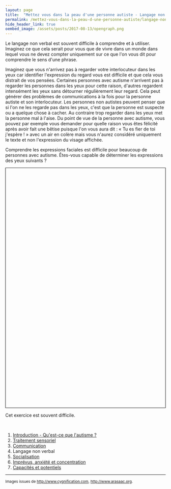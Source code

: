 ```yaml
---
layout: page
title:  "Mettez vous dans la peau d'une personne autiste - Langage non verbal"
permalink: /mettez-vous-dans-la-peau-d-une-personne-autiste/langage-non-verbal
hide_header_link: true
oembed_image: /assets/posts/2017-08-13/opengraph.png
---
```


Le langage non verbal est souvent difficile à comprendre et à utiliser.
Imaginez ce que cela serait pour vous que de vivre dans un monde dans lequel vous ne devez compter uniquement sur ce que l'on vous dit pour comprendre le sens d'une phrase.

Imaginez que vous n'arrivez pas à regarder votre interlocuteur dans les yeux car identifier l'expression du regard vous est difficile et que cela vous distrait de vos pensées.
Certaines personnes avec autisme n'arrivent pas à regarder les personnes dans les yeux pour cette raison, d'autres regardent intensément les yeux sans détourner régulièrement leur regard. 
Cela peut générer des problèmes de communications à la fois pour la personne autiste et son interlocuteur.
Les personnes non autistes peuvent penser que si l'on ne les regarde pas dans les yeux, c'est que la personne est suspecte ou a quelque chose à cacher.
Au contraire trop regarder dans les yeux met la personne mal à l'aise.
Du point de vue de la personne avec autisme,
 vous pouvez par exemple vous demander pour quelle raison vous êtes félicité après avoir fait une bêtise puisque l'on vous aura dit&nbsp;: «&nbsp;Tu es fier de toi j'espère !&nbsp;» avec un air en colère mais vous n'aurez considéré
uniquement le texte et non l'expression du visage affichée.

Comprendre les expressions faciales est difficile pour beaucoup de personnes avec autisme.
Êtes-vous capable de déterminer les expressions des yeux suivants&nbsp;?
<!-- test des visages -->
<canvas id="game_eyes" width="700" height="1050" style="border: 1px solid black; margin: 0 auto 0 auto; display: block;"></canvas>

Cet exercice est souvent difficile.


<p>&nbsp;</p>
<div class="highlight">
<ol>
 <li><a href="/mettez-vous-dans-la-peau-d-une-personne-autiste/qu-est-ce-que-l-autisme">Introduction - Qu'est-ce que l'autisme&nbsp;?</a></li>
 <li><a href="/mettez-vous-dans-la-peau-d-une-personne-autiste/traitement-sensoriel">Traitement sensoriel</a></li>
 <li><a href="/mettez-vous-dans-la-peau-d-une-personne-autiste/communication">Communication</a></li>
 <li>Langage non verbal</li>
 <li><a href="/mettez-vous-dans-la-peau-d-une-personne-autiste/socialisation">Socialisation</a></li>
 <li><a href="/mettez-vous-dans-la-peau-d-une-personne-autiste/imprevus-anxiete-concentration">Imprévus, anxiété et concentration</a></li>
 <li><a href="/mettez-vous-dans-la-peau-d-une-personne-autiste/capacites-et-potentiels">Capacités et potentiels</a></li>
</ol>
</div>





---
<small>Images issues de <a href="http://www.cygnification.com/" rel="nofollow">http://www.cygnification.com</a>, <a href="http://www.arasaac.org/" rel="nofollow">http://www.arasaac.org</a>.</small>

<script type="text/javascript">
  function eyes() {
    var canvas = document.getElementById('game_eyes');
    var ctx = canvas.getContext('2d');
    var refresh = 2000;
    var step = 150+25;
    var mouse = {'x': undefined, 'y': undefined};
    var cursor = 'default';
    var questions = [
      {'img': function(){var i = new Image(); i.src='/assets/pages/mettez-vous-dans-la-peau-d-une-personne-autiste/eyes/q1.jpg'; return i;}(), 'a': 0, 'p': ['Espiègle', 'Réconfortant', 'Irrité', 'Lassé'], 'o': 'none', c: 'none' },
      {'img': function(){var i = new Image(); i.src='/assets/pages/mettez-vous-dans-la-peau-d-une-personne-autiste/eyes/q2.jpg'; return i;}(), 'a': 3, 'p': ['Terrifié', 'Arrogant', 'Agacé', 'Boulversé'], 'o': 'none', c: 'none' },
      {'img': function(){var i = new Image(); i.src='/assets/pages/mettez-vous-dans-la-peau-d-une-personne-autiste/eyes/q3.jpg'; return i;}(), 'a': 2, 'p': ['Jovial', 'Troublé', 'Désireux', 'Confiant'], 'o': 'none', c: 'none' },
      {'img': function(){var i = new Image(); i.src='/assets/pages/mettez-vous-dans-la-peau-d-une-personne-autiste/eyes/q4.jpg'; return i;}(), 'a': 1, 'p': ['Jovial', 'Insistant', 'Amusé', 'Détendu'], 'o': 'none', c: 'none' },
      {'img': function(){var i = new Image(); i.src='/assets/pages/mettez-vous-dans-la-peau-d-une-personne-autiste/eyes/q5.jpg'; return i;}(), 'a': 2, 'p': ['Irrité', 'Sarcastique', 'Préoccupé', 'Accueillant'], 'o': 'none', c: 'none' },
      {'img': function(){var i = new Image(); i.src='/assets/pages/mettez-vous-dans-la-peau-d-une-personne-autiste/eyes/q6.jpg'; return i;}(), 'a': 1, 'p': ['Hagard', 'Rêveur', 'Impatient', 'Alarmé'], 'o': 'none', c: 'none' },
      {'img': function(){var i = new Image(); i.src='/assets/pages/mettez-vous-dans-la-peau-d-une-personne-autiste/eyes/q7.jpg'; return i;}(), 'a': 2, 'p': ['Remord', 'Accueillant', 'Mal à l\'aise', 'Découragé'], 'o': 'none', c: 'none' },
      {'img': function(){var i = new Image(); i.src='/assets/pages/mettez-vous-dans-la-peau-d-une-personne-autiste/eyes/q8.jpg'; return i;}(), 'a': 0, 'p': ['Découragé', 'Soulagé', 'Timide', 'Excité'], 'o': 'none', c: 'none' },
      {'img': function(){var i = new Image(); i.src='/assets/pages/mettez-vous-dans-la-peau-d-une-personne-autiste/eyes/q9.jpg'; return i;}(), 'a': 3, 'p': ['Agacé', 'Hostile', 'Horrifié', 'Préoccupé'], 'o': 'none', c: 'none' },
      {'img': function(){var i = new Image(); i.src='/assets/pages/mettez-vous-dans-la-peau-d-une-personne-autiste/eyes/q10.jpg'; return i;}(), 'a': 0, 'p': ['Prudent', 'Insistant', 'Lassé', 'Hagard'], 'o': 'none', c: 'none' },
      {'img': function(){var i = new Image(); i.src='/assets/pages/mettez-vous-dans-la-peau-d-une-personne-autiste/eyes/q11.jpg'; return i;}(), 'a': 2, 'p': ['Terrifié', 'Amusé', 'Remord', 'Charmeur'], 'o': 'none', c: 'none' },
      {'img': function(){var i = new Image(); i.src='/assets/pages/mettez-vous-dans-la-peau-d-une-personne-autiste/eyes/q12.jpg'; return i;}(), 'a': 2, 'p': ['Indifférent', 'Embarrassé', 'Sceptique', 'Découragé'], 'o': 'none', c: 'none' },
      {'img': function(){var i = new Image(); i.src='/assets/pages/mettez-vous-dans-la-peau-d-une-personne-autiste/eyes/q13.jpg'; return i;}(), 'a': 1, 'p': ['Décidé', 'Prudent', 'Menaçant', 'Timide'], 'o': 'none', c: 'none' },
      {'img': function(){var i = new Image(); i.src='/assets/pages/mettez-vous-dans-la-peau-d-une-personne-autiste/eyes/q14.jpg'; return i;}(), 'a': 3, 'p': ['Irrité', 'Désappointé', 'Déprimé', 'Accusateur'], 'o': 'none', c: 'none' },
      {'img': function(){var i = new Image(); i.src='/assets/pages/mettez-vous-dans-la-peau-d-une-personne-autiste/eyes/q15.jpg'; return i;}(), 'a': 0, 'p': ['Contemplatif', 'Troublé', 'Encourageant', 'Amusé'], 'o': 'none', c: 'none' },
      {'img': function(){var i = new Image(); i.src='/assets/pages/mettez-vous-dans-la-peau-d-une-personne-autiste/eyes/q16.jpg'; return i;}(), 'a': 1, 'p': ['Irrité', 'Réfléchi', 'Encourageant', 'Amusé'], 'o': 'none', c: 'none' },
      {'img': function(){var i = new Image(); i.src='/assets/pages/mettez-vous-dans-la-peau-d-une-personne-autiste/eyes/q17.jpg'; return i;}(), 'a': 0, 'p': ['Doutant', 'Affectueux', 'Espiègle', 'Hagard'], 'o': 'none', c: 'none' },
      {'img': function(){var i = new Image(); i.src='/assets/pages/mettez-vous-dans-la-peau-d-une-personne-autiste/eyes/q18.jpg'; return i;}(), 'a': 0, 'p': ['Décidé', 'Amusé', 'Hagard', 'Lassé'], 'o': 'none', c: 'none' },
      {'img': function(){var i = new Image(); i.src='/assets/pages/mettez-vous-dans-la-peau-d-une-personne-autiste/eyes/q19.jpg'; return i;}(), 'a': 3, 'p': ['Arrogant', 'Reconnaissant', 'Sarcastique', 'Séducteur'], 'o': 'none', c: 'none' },
      {'img': function(){var i = new Image(); i.src='/assets/pages/mettez-vous-dans-la-peau-d-une-personne-autiste/eyes/q20.jpg'; return i;}(), 'a': 1, 'p': ['Dominant', 'Accueillant', 'Coupable', 'Horrifié'], 'o': 'none', c: 'none' },
    ]
    shuffle_questions();

    var status = {'status': 'pause', 'interval': undefined};

    this.play = function() {
      if ( 'play' == status['status'])
        return;
      canvas.onmousemove = move;
      canvas.onclick = click;
      status['interval'] = setInterval(function() {
        draw();
      }, refresh);
      status['status'] = 'play';
    }
    this.pause = function() {
      if ( 'pause' == status['status'])
        return;
      canvas.onmousemove = function(e) {}
      canvas.onclick = function(e) {}
      clearInterval(status['interval']);
      status['status'] = 'pause';
    }
    this.canvas = function() {
      return canvas;
    }

    function shuffle(a) {
      var j, x, i;
      for (i = a.length; i; i--) {
          j = Math.floor(Math.random() * i);
          x = a[i - 1];
          a[i - 1] = a[j];
          a[j] = x;
      }
    }
    function shuffle_questions() {
      shuffle(questions);
      questions = questions.slice(0, 6);
      for (i = 0; i < questions.length ; i++) {
        var p = questions[i]['p'].slice();
        var t = [0, 1, 2, 3];
        shuffle(t);
        questions[i]['a'] = t[questions[i]['a']];
        for (var j = 0 ; j < t.length ; j++) {
          questions[i]['p'][j] = p[t[j]];
        }
      }
    }
    function draw() {
      ctx.clearRect(0, 0, canvas.width, canvas.height);
      ctx.fillStyle = "#e6c9b6";
      ctx.fillRect(0, 0, canvas.width, canvas.height);
      y = 0;
      for (var i = 0 ; i < questions.length; i++ ) {
        var img = questions[i]['img'];
        ctx.drawImage(img, (canvas.width/2) - (img.width / 2), y+10 );

        for (var j = 0 ; j < 4 ; j++ ) {
          if ( 'none' != questions[i]['c']) {
            if ( j == questions[i]['a'] ) {
              ctx.fillStyle = "#639f6b";
              ctx.fillRect((j*canvas.width/4) + 5, y+110, ((canvas.width/4))-10,50);
            } else if ( j == questions[i]['c'] && j != questions[i]['a']) {
              ctx.fillStyle = "#cc2936";
              ctx.fillRect((j*canvas.width/4) + 5, y+110, ((canvas.width/4))-10,50);
            }
            ctx.beginPath();
            ctx.rect((j*canvas.width/4) + 5, y+110, ((canvas.width/4))-10,50);
            ctx.stroke();
          } else {
            if ( j == questions[i]['o'] ) {
              ctx.fillStyle = "#8bd7f1";
              ctx.fillRect((j*canvas.width/4) + 5, y+110, ((canvas.width/4))-10,50);
            }
            ctx.beginPath();
            ctx.rect((j*canvas.width/4) + 5, y+110, ((canvas.width/4))-10,50);
            ctx.stroke();
          }
          ctx.font = "20px Arial";
          ctx.textAlign = "center";
          ctx.fillStyle = "#111";
          ctx.fillText(questions[i]['p'][j], ((j+1)*canvas.width/4) - canvas.width/8,y+110+30);
        }
        y += step;
      }
      canvas.style.cursor = cursor;
      return;
    }
    function click(e) {
      for (var i = 0 ; i < questions.length ; i++ ) {
        if ('none' != questions[i]['o'] && 'none' == questions[i]['c']) {
          questions[i]['c'] = questions[i]['o'];
          break;
        }
      }
      draw();
    }
    function move(e) {
      var r = canvas.getBoundingClientRect();
      mouse['x']=parseInt(e.clientX) - r.left;
      mouse['y']=parseInt(e.clientY) - r.top;
      y = 0;
      cursor = 'default';
      for (var i = 0 ; i < questions.length ; i++ ) {
        questions[i]['o'] = 'none';
        for (var j = 0; j < 4 ; j++) {
          if (
            ( mouse['x'] > (j*canvas.width/4) + 5 ) &&
            ( mouse['x'] < ((j*canvas.width/4) + 5) + ((canvas.width/4)-10)) &&
            ( mouse['y'] > y+110) &&
            ( mouse['y'] < y+110+50) && 
            ( questions[i]['c'] == 'none')
          ) {
            cursor = 'pointer';
            questions[i]['o'] = j;
            break;
          }
        }
        y += step;
      }
      draw();
    }
  }

  function isScrolledIntoView(el) {
    var elemTop = el.getBoundingClientRect().top;
    var elemBottom = el.getBoundingClientRect().bottom;

    var isVisible = ((elemTop >= 0) && (elemTop <= window.innerHeight)) || ((elemBottom >= 0) && (elemBottom <= window.innerHeight)) || ((elemTop < 0) && (elemBottom > window.innerHeight));
    return isVisible;
  }

  document.body.onload = function() {
    var canvas = [new eyes()];
    function load_visible() {
      for (var i = 0; i < canvas.length ; i++) {
        if (isScrolledIntoView(canvas[i].canvas())) {
          canvas[i].play();
        } else {
          canvas[i].pause();
        }
      }
    }
    document.body.onscroll = load_visible;
    document.body.onresize = load_visible;
    load_visible();
  }

</script>
